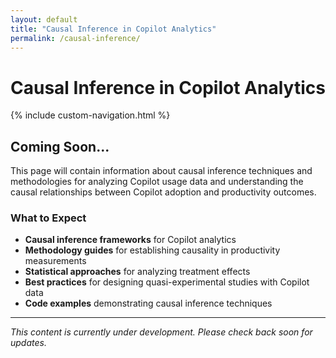```yaml
---
layout: default
title: "Causal Inference in Copilot Analytics"
permalink: /causal-inference/
---
```


# Causal Inference in Copilot Analytics

{% include custom-navigation.html %}

<style>
/* Hide default Minima navigation to prevent duplicates */
.site-header .site-nav,
.site-header .trigger,
.site-header .page-link {
  display: none !important;
}
</style>

## Coming Soon...

This page will contain information about causal inference techniques and methodologies for analyzing Copilot usage data and understanding the causal relationships between Copilot adoption and productivity outcomes.

### What to Expect

- **Causal inference frameworks** for Copilot analytics
- **Methodology guides** for establishing causality in productivity measurements
- **Statistical approaches** for analyzing treatment effects
- **Best practices** for designing quasi-experimental studies with Copilot data
- **Code examples** demonstrating causal inference techniques

---

*This content is currently under development. Please check back soon for updates.*
